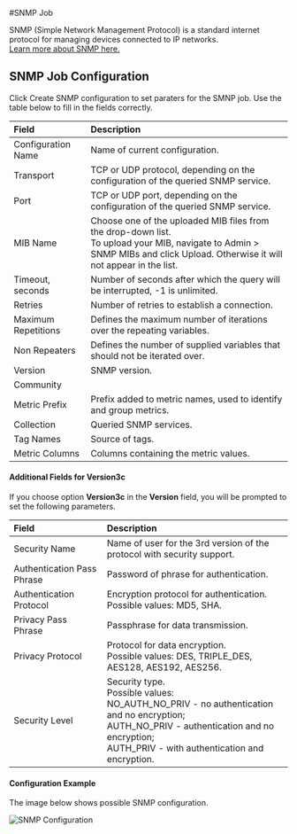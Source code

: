 #SNMP Job

SNMP (Simple Network Management Protocol) is a standard internet protocol for managing devices connected to IP networks. <br>[Learn more about SNMP here.](https://en.wikipedia.org/wiki/Simple_Network_Management_Protocol "SNMP")

## SNMP Job Configuration
Click Create SNMP configuration to set paraters for the SMNP job.
Use the table below to fill in the fields correctly.

| Field          | Description  |
| :------------- |:-------------|
| Configuration Name | Name of current configuration. |
| Transport | TCP or UDP protocol, depending on the configuration of the queried SNMP service. | 
| Port | TCP or UDP port, depending on the configuration of the queried SNMP service. |
| MIB Name | Choose one of the uploaded MIB files from the drop-down list.<br> To upload your MIB, navigate to Admin > SNMP MIBs and click Upload. Otherwise it will not appear in the list. |
| Timeout, seconds | Number of seconds after which the query will be interrupted, -1 is unlimited. |
| Retries | Number of retries to establish a connection. |
| Maximum Repetitions | Defines the maximum number of iterations over the repeating variables. |
| Non Repeaters | Defines the number of supplied variables that should not be iterated over. |
| Version | SNMP version. |
| Community |  |
| Metric Prefix | Prefix added to metric names, used to identify and group metrics. |
| Collection | Queried SNMP services. |
| Tag Names | Source of tags. |
| Metric Columns | Columns containing the metric values. |

#### Additional Fields for Version3c

If you choose option **Version3c** in the **Version** field, you will be prompted to set the following parameters. 

| Field          | Description  |
| :------------- |:-------------|
| Security Name | Name of user for the 3rd version of the protocol with security support. |
| Authentication Pass Phrase | Password of phrase for authentication. | 
| Authentication Protocol | Encryption protocol for authentication.<br >Possible values: MD5, SHA. |
| Privacy Pass Phrase	| Passphrase for data transmission. |
| Privacy Protocol | Protocol for data encryption.<br> Possible values: DES, TRIPLE_DES, AES128, AES192, AES256. |
| Security Level | 	Security type. <br> Possible values:<br>NO_AUTH_NO_PRIV - no authentication and no encryption; <br> AUTH_NO_PRIV - authentication and no encryption; <br> AUTH_PRIV - with authentication and encryption. |

#### Configuration Example
The image below shows possible SNMP configuration.

![SNMP Configuration](https://axibase.com/wp-content/uploads/2015/01/SNMP.png)

